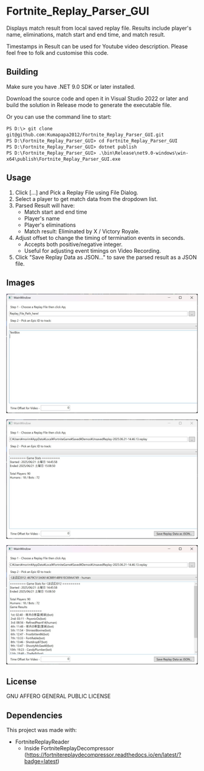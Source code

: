 # Fortnite_Replay_Parser_GUI
Displays match result from local saved replay file.
Results include player's name, eliminations, match start and end time, and match result.

Timestamps in Result can be used for Youtube video description.
Please feel free to folk and customise this code.

## Building
Make sure you have .NET 9.0 SDK or later installed.

Download the source code and open it in Visual Studio 2022 or later and build the solution in Release mode to generate the executable file.

Or you can use the command line to start:
 
```
PS D:\> git clone git@github.com:Kumapapa2012/Fortnite_Replay_Parser_GUI.git
PS D:\Fortnite_Replay_Parser_GUI> cd Fortnite_Replay_Parser_GUI
PS D:\Fortnite_Replay_Parser_GUI> dotnet publish
PS D:\Fortnite_Replay_Parser_GUI> .\bin\Release\net9.0-windows\win-x64\publish\Fortnite_Replay_Parser_GUI.exe
```

## Usage
1. Click [...] and Pick a Replay File using File Dialog.
2. Select a player to get match data from the dropdown list.
3. Parsed Result will have:
   - Match start and end time
   - Player's name
   - Player's eliminations
   - Match result: Eliminated by X / Victory Royale.
4. Adjust offset to change the timing of termination events in seconds.
   - Accepts both positive/negative integer.
   - Useful for adjusting event timings on Video Recording. 
5. Click "Save Replay Data as JSON..." to save the parsed result as a JSON file.

## Images
![Image1](./images/Image1.jpg)

![Image1](./images/Image2.jpg)

![Image1](./images/Image3.jpg)

## License
GNU AFFERO GENERAL PUBLIC LICENSE

## Dependencies
This project was made with:
- FortniteReplayReader 
	- Inside  FortniteReplayDecompressor
	(https://fortnitereplaydecompressor.readthedocs.io/en/latest/?badge=latest)